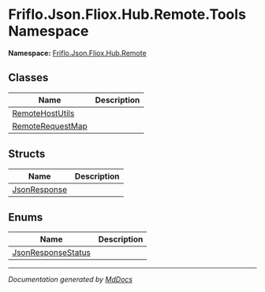 ﻿<!--  
  <auto-generated>   
    The contents of this file were generated by a tool.  
    Changes to this file may be list if the file is regenerated  
  </auto-generated>   
-->

# Friflo.Json.Fliox.Hub.Remote.Tools Namespace

**Namespace:** [Friflo.Json.Fliox.Hub.Remote](../index.md)  

## Classes

| Name                                          | Description |
| --------------------------------------------- | ----------- |
| [RemoteHostUtils](RemoteHostUtils/index.md)   |             |
| [RemoteRequestMap](RemoteRequestMap/index.md) |             |

## Structs

| Name                                  | Description |
| ------------------------------------- | ----------- |
| [JsonResponse](JsonResponse/index.md) |             |

## Enums

| Name                                              | Description |
| ------------------------------------------------- | ----------- |
| [JsonResponseStatus](JsonResponseStatus/index.md) |             |

___

*Documentation generated by [MdDocs](https://github.com/ap0llo/mddocs)*
